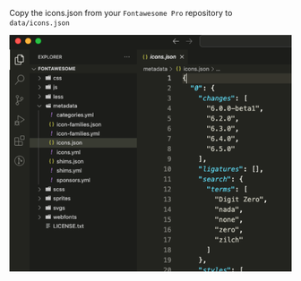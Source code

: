 Copy the icons.json from your `Fontawesome Pro` repository to `data/icons.json`

![fontawesome](./data/font-awesome.png)
